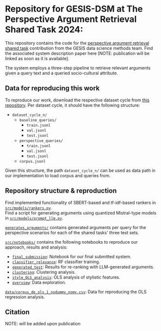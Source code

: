 # Repository for GESIS-DSM at The Perspective Argument Retrieval Shared Task 2024:
This repository contains the code for the [perspective argument retrieval shared task](https://blubberli.github.io/perspective-argument-retrieval.github.io/index.html) contribution from the GESIS data science methods team.
Find the associated system description paper here [NOTE: publication will be linked as soon as it is available].

The system employs a three-step pipeline to retrieve relevant arguments given a query text and a queried socio-cultural attribute.

## Data for reproducing this work
To reproduce our work, download the respective dataset cycle from [this repository](https://blubberli.github.io/perspective-argument-retrieval.github.io/index.html).
Per dataset cycle, it should have the following structure:
- `dataset_cycle_n/`
    - `baseline_queries/`
        - `train.jsonl`
        - `val.jsonl`
        - `test.jsonl`
    - `perspective_queries/`
        - `train.jsonl`
        - `val.jsonl`
        - `test.jsonl`
    - `corpus.jsonl`

Given this structure, the path `dataset_cycle_n/` can be used as data path in our implementation to load corpus and queries from.

## Repository structure & reproduction
Find implemented functionality of SBERT-based and tf-idf-based rankers in [`src/models/rankers.py`](src/models/rankers.py).\
Find a script for generating arguments using quantized Mistral-type models in [`src/models/prompt_llm.py`](src/models/prompt_llm.py).

[`generates_arguments/`](generated_arguments/) contains generated arguments per query for the perspective scenarios for each of the shared tasks' three test sets.


[`src/notebooks/`](src/notebooks/) contains the following notebooks to reproduce our approach, results and analysis:
- [`final_submission`](src/notebooks/final_submission.ipynb): Notebook for our final submitted system.
- [`classifier_relevance`](src/notebooks/classifier_relevance.ipynb): RF classifier training.
- [`generated_test`](src/notebooks/generated_test.ipynb): Results for re-ranking with LLM-generated arguments.
- [`clustering`](src/notebooks/clustering.ipynb): Clustering analysis.
- [`style_OLS_analysis`](src/notebooks/ols-prep-cycle1.ipynb): OLS analysis of stylistic features.
- [`overview`](src/notebooks/overview.ipynb): Data exploration.

[`data/corpus_de_ols_1_nodummy_nomv.csv`](data/corpus_de_ols_1_nodummy_nomv.csv): Data for reproducing the OLS regression analysis.

## Citation
NOTE: will be added upon publication
